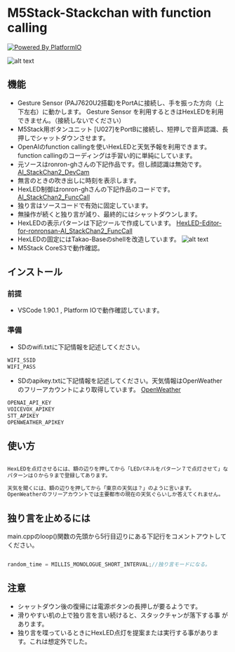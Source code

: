 # M5Stack-Stackchan with  function calling

[![Powered By PlatformIO](https://img.shields.io/badge/powered-PlatformIO-brightgreen)](https://platformio.org/)

![alt text](IMG2-1.jpg)

## 機能
* Gesture Sensor (PAJ7620U2搭載)をPortAに接続し、手を振った方向（上下左右）に動かします。
  Gesture Sensor を利用するときはHexLEDを利用できません。（接続しないでください）
* M5Stack用ボタンユニット [U027]をPortBに接続し、短押しで音声認識、長押しでシャットダウンさせます。
* OpenAIのfunction callingを使いHexLEDと天気予報を利用できます。
  function callingのコーディングは手習い的に単純にしています。
* 元ソースはronron-ghさんの下記作品です。但し顔認識は無効です。
  [AI_StackChan2_DevCam](https://github.com/ronron-gh/AI_StackChan2_DevCam)
* 無言のときの吹き出しに時刻を表示します。
* HexLED制御はronron-ghさんの下記作品のコードです。
  [AI_StackChan2_FuncCall](https://github.com/ronron-gh/AI_StackChan2_FuncCall)
* 独り言はソースコードで有効に固定しています。
* 無操作が続くと独り言が減り、最終的にはシャットダウンします。
* HexLEDの表示パターンは下記ツールで作成しています。
  [HexLED-Editor-for-ronronsan-AI_StackChan2_FuncCall](https://github.com/QtDogBow/HexLED-Editor-for-ronronsan-AI_StackChan2_FuncCall)
* HexLEDの固定にはTakao-Baseのshellを改造しています。
 ![alt text](IMG4.jpg)
* M5Stack CoreS3で動作確認。

## インストール

### 前提

* VSCode 1.90.1 , Platform IOで動作確認しています。

### 準備

* SDのwifi.txtに下記情報を記述してください。
  
```sh
WIFI_SSID
WIFI_PASS
```

* SDのapikey.txtに下記情報を記述してください。天気情報はOpenWeatherのフリーアカウントにより取得しています。
  [OpenWeather](https://openweathermap.org/)

```sh
OPENAI_API_KEY
VOICEVOX_APIKEY
STT_APIKEY
OPENWEATHER_APIKEY
```

## 使い方

```sh

HexLEDを点灯させるには、額の辺りを押してから「LEDパネルをパターン７で点灯させて」などのように言います。
パターンは０から９まで登録してあります。

天気を聞くには、額の辺りを押してから「東京の天気は？」のように言います。
OpenWeatherのフリーアカウントでは主要都市の現在の天気ぐらいしか答えてくれません。
```

## 独り言を止めるには

main.cppのloop()関数の先頭から5行目辺りにある下記行をコメントアウトしてください。

```cpp

random_time = MILLIS_MONOLOGUE_SHORT_INTERVAL;//独り言モードになる。
```

## 注意

* シャットダウン後の復帰には電源ボタンの長押しが要るようです。
* 滑りやすい机の上で独り言を言い続けると、スタックチャンが落下する事
  があります。
* 独り言を喋っているときにHexLED点灯を提案または実行する事がありま
  す。これは想定外でした。
